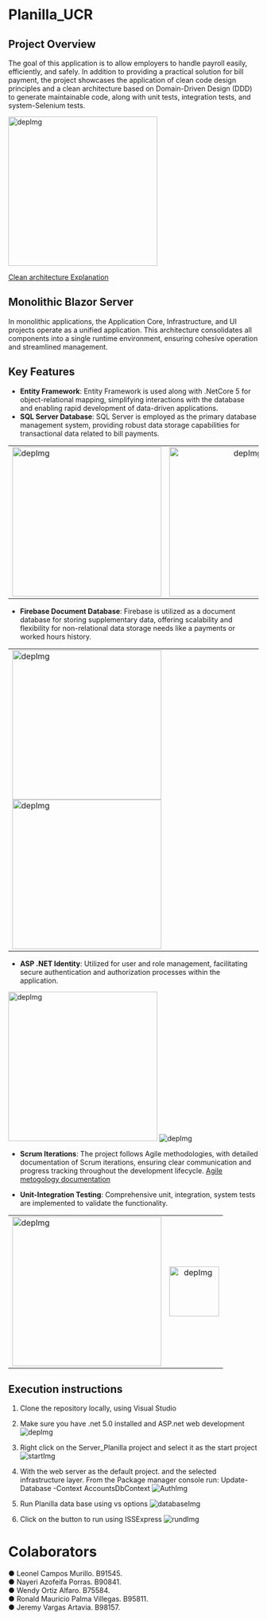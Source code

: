 # Planilla_UCR
## Project Overview
The goal of this application is to allow employers to handle payroll easily, efficiently, and safely. In addition to providing a practical solution for bill payment, the project showcases the application of clean code design principles and a clean architecture based on Domain-Driven Design (DDD) to generate maintainable code, along with unit tests, integration tests, and system-Selenium tests.

<img src="Images/cleanArchitecture.png" alt="depImg" height="300">


<a href="https://learn.microsoft.com/en-us/dotnet/architecture/modern-web-apps-azure/common-web-application-architectures#clean-architecture">Clean architecture Explanation</a>

## Monolithic Blazor Server
In monolithic applications, the Application Core, Infrastructure, and UI projects operate as a unified application. This architecture consolidates all components into a single runtime environment, ensuring cohesive operation and streamlined management.

## Key Features
- **Entity Framework**: Entity Framework is used along with .NetCore 5 for object-relational mapping, simplifying interactions with the database and enabling rapid development of data-driven applications.
- **SQL Server Database**: SQL Server is employed as the primary database management system, providing robust data storage capabilities for transactional data related to bill payments.

<table>
  <tr>
    <td><img src="Images/payment.png" alt="depImg" height="300"></td>
    <td><div style="text-align: center;"><img src="Images/SQLDB.png" alt="depImg" height="300"></div></td>
  </tr>
</table>

- **Firebase Document Database**: Firebase is utilized as a document database for storing supplementary data, offering scalability and flexibility for non-relational data storage needs like a payments or worked hours history.
<table>
  <tr>
   <td>
    <img src="Images/chartEmployer.png" alt="depImg" height="300">
    <img src="Images/firebaseDB.png" alt="depImg"  height="300">
    </td>
  </tr>
 
</table>

- **ASP .NET Identity**: Utilized for user and role management, facilitating secure authentication and authorization processes within the application.
<img src="Images/authDB.png" alt="depImg" height="300">
<img src="Images/IdentityDB.png" alt="depImg" >

- **Scrum Iterations**: The project follows Agile methodologies, with detailed documentation of Scrum iterations, ensuring clear communication and progress tracking throughout the development lifecycle.
<a href="https://github.com/LeonelCamposM/PlanillaUCR/tree/main/Scrum">Agile metogology documentation</a>

- **Unit-Integration Testing**: Comprehensive unit, integration, system tests are implemented to validate the functionality.
<table>
  <tr>
    <div style="text-align: center;">
    <td><img src="Images/testing.png" alt="depImg" height="300"></td>
    <td><div style="text-align: center;"><img src="Images/selenium.png" alt="depImg" height="100"></div></td>
    
  </tr>
</table>

## Execution instructions
1) Clone the repository locally, using Visual Studio

2) Make sure you have .net 5.0 installed and ASP.net web development
![depImg](Images/dependencies.png)

3) Right click on the Server_Planilla project and select it as the start project
![startImg](Images/startProject.png)

4) With the web server as the default project. and the selected infrastructure layer.
From the Package manager console run:
Update-Database -Context AccountsDbContext
![AuthImg](Images/auth.png)

5) Run Planilla data base using vs options
![databaseImg](Images/databaseImg.png)

6) Click on the button to run using ISSExpress
![rundImg](Images/run.png)


# Colaborators
● Leonel Campos Murillo. B91545.  
● Nayeri Azofeifa Porras. B90841.  
● Wendy Ortiz Alfaro. B75584.  
● Ronald Mauricio Palma Villegas. B95811.  
● Jeremy Vargas Artavia. B98157.  
